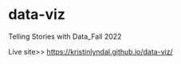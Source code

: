 # data-viz
Telling Stories with Data_Fall 2022

Live site>> https://kristinlyndal.github.io/data-viz/ 
